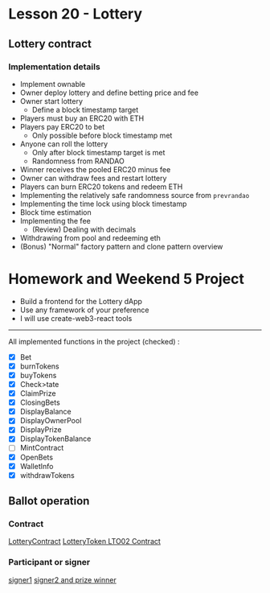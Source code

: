 # Lesson 20 - Lottery

## Lottery contract

### Implementation details

* Implement ownable
* Owner deploy lottery and define betting price and fee
* Owner start lottery
  * Define a block timestamp target
* Players must buy an ERC20 with ETH
* Players pay ERC20 to bet
  * Only possible before block timestamp met
* Anyone can roll the lottery
  * Only after block timestamp target is met
  * Randomness from RANDAO
* Winner receives the pooled ERC20 minus fee
* Owner can withdraw fees and restart lottery
* Players can burn ERC20 tokens and redeem ETH
* Implementing the relatively safe randomness source from `prevrandao`
* Implementing the time lock using block timestamp
* Block time estimation
* Implementing the fee
  * (Review) Dealing with decimals
* Withdrawing from pool and redeeming eth
* (Bonus) "Normal" factory pattern and clone pattern overview

# Homework and Weekend 5 Project

- Build a frontend for the Lottery dApp
- Use any framework of your preference
- I will use create-web3-react tools

---

All implemented functions in the project (checked) :

- [x] Bet
- [x] burnTokens
- [x] buyTokens
- [x] Check>tate
- [x] ClaimPrize
- [x] ClosingBets
- [x] DisplayBalance
- [x] DisplayOwnerPool
- [x] DisplayPrize
- [x] DisplayTokenBalance
- [ ] MintContract
- [x] OpenBets
- [x] WalletInfo
- [x] withdrawTokens 

## Ballot operation

### Contract
[LotteryContract](https://mumbai.polygonscan.com/address/0x183d89f2aa311c6ccce2383131d3946316b3ea4a)
[LotteryToken LTO02 Contract](https://mumbai.polygonscan.com/address/0x110661228fda5eacd86449c73719d19109b758b2)

### Participant or signer
[signer1](https://mumbai.polygonscan.com/address/0xc8e653ea3f2245c640506659180a3f2a2189afb3)
[signer2 and prize winner](https://mumbai.polygonscan.com/address/0x2471b1373f20f52e5ce6cd0d08b4ce56a75acc44)
